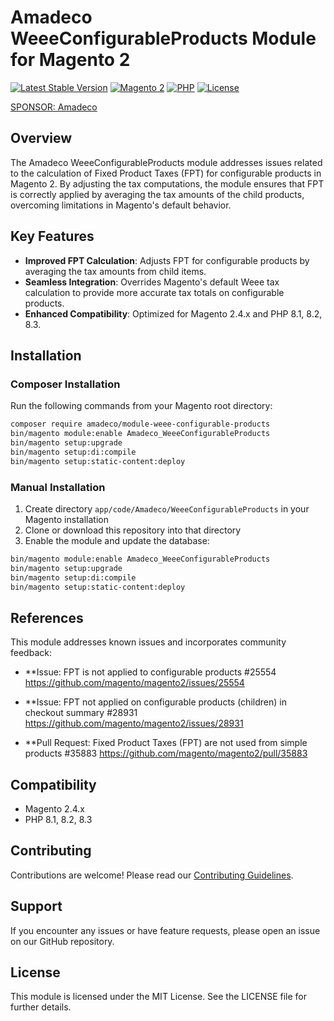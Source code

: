 # Amadeco WeeeConfigurableProducts Module for Magento 2

[![Latest Stable Version](https://img.shields.io/github/v/release/Amadeco/magento2-weee-configurable-products)](https://github.com/Amadeco/magento2-weee-configurable-products/releases)
[![Magento 2](https://img.shields.io/badge/Magento-2.4.x-brightgreen.svg)](https://magento.com)
[![PHP](https://img.shields.io/badge/PHP-8.1|8.2|8.3-blue.svg)](https://www.php.net)
[![License](https://img.shields.io/github/license/Amadeco/magento2-weee-configurable-products)](LICENSE)

[SPONSOR: Amadeco](https://www.amadeco.fr)

## Overview

The Amadeco WeeeConfigurableProducts module addresses issues related to the calculation of Fixed Product Taxes (FPT) for configurable products in Magento 2. By adjusting the tax computations, the module ensures that FPT is correctly applied by averaging the tax amounts of the child products, overcoming limitations in Magento's default behavior.

## Key Features

- **Improved FPT Calculation**: Adjusts FPT for configurable products by averaging the tax amounts from child items.
- **Seamless Integration**: Overrides Magento's default Weee tax calculation to provide more accurate tax totals on configurable products.
- **Enhanced Compatibility**: Optimized for Magento 2.4.x and PHP 8.1, 8.2, 8.3.

## Installation

### Composer Installation

Run the following commands from your Magento root directory:

```bash
composer require amadeco/module-weee-configurable-products
bin/magento module:enable Amadeco_WeeeConfigurableProducts
bin/magento setup:upgrade
bin/magento setup:di:compile
bin/magento setup:static-content:deploy
```

### Manual Installation

1. Create directory `app/code/Amadeco/WeeeConfigurableProducts` in your Magento installation
2. Clone or download this repository into that directory
3. Enable the module and update the database:

```bash
bin/magento module:enable Amadeco_WeeeConfigurableProducts
bin/magento setup:upgrade
bin/magento setup:di:compile
bin/magento setup:static-content:deploy
```

## References

This module addresses known issues and incorporates community feedback:

- **Issue: FPT is not applied to configurable products #25554
https://github.com/magento/magento2/issues/25554

- **Issue: FPT not applied on configurable products (children) in checkout summary #28931
https://github.com/magento/magento2/issues/28931

- **Pull Request: Fixed Product Taxes (FPT) are not used from simple products #35883
https://github.com/magento/magento2/pull/35883

## Compatibility

- Magento 2.4.x
- PHP 8.1, 8.2, 8.3

## Contributing

Contributions are welcome! Please read our [Contributing Guidelines](CONTRIBUTING.md).

## Support

If you encounter any issues or have feature requests, please open an issue on our GitHub repository.

## License

This module is licensed under the MIT License. See the LICENSE file for further details.
